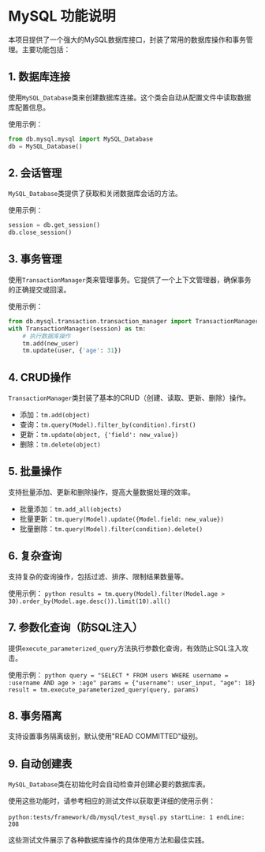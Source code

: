 # MySQL 功能说明

本项目提供了一个强大的MySQL数据库接口，封装了常用的数据库操作和事务管理。主要功能包括：

## 1. 数据库连接

使用`MySQL_Database`类来创建数据库连接。这个类会自动从配置文件中读取数据库配置信息。

使用示例：

```python
from db.mysql.mysql import MySQL_Database
db = MySQL_Database()
```

## 2. 会话管理

`MySQL_Database`类提供了获取和关闭数据库会话的方法。

使用示例：

```python
session = db.get_session()
db.close_session()
```

## 3. 事务管理

使用`TransactionManager`类来管理事务。它提供了一个上下文管理器，确保事务的正确提交或回滚。

使用示例：

```python
from db.mysql.transaction.transaction_manager import TransactionManager
with TransactionManager(session) as tm:
    # 执行数据库操作
    tm.add(new_user)
    tm.update(user, {'age': 31})
```

## 4. CRUD操作

`TransactionManager`类封装了基本的CRUD（创建、读取、更新、删除）操作。

* 添加：`tm.add(object)`
* 查询：`tm.query(Model).filter_by(condition).first()`
* 更新：`tm.update(object, {'field': new_value})`
* 删除：`tm.delete(object)`

## 5. 批量操作

支持批量添加、更新和删除操作，提高大量数据处理的效率。

* 批量添加：`tm.add_all(objects)`
* 批量更新：`tm.query(Model).update({Model.field: new_value})`
* 批量删除：`tm.query(Model).filter(condition).delete()`

## 6. 复杂查询

支持复杂的查询操作，包括过滤、排序、限制结果数量等。

使用示例：
‍`python results = tm.query(Model).filter(Model.age > 30).order_by(Model.age.desc()).limit(10).all() ‍`

## 7. 参数化查询（防SQL注入）

提供`execute_parameterized_query`方法执行参数化查询，有效防止SQL注入攻击。

使用示例：
‍`python query = "SELECT * FROM users WHERE username = :username AND age > :age" params = {"username": user_input, "age": 18} result = tm.execute_parameterized_query(query, params) ‍`

## 8. 事务隔离

支持设置事务隔离级别，默认使用"READ COMMITTED"级别。

## 9. 自动创建表

`MySQL_Database`类在初始化时会自动检查并创建必要的数据库表。

使用这些功能时，请参考相应的测试文件以获取更详细的使用示例：

‍`python:tests/framework/db/mysql/test_mysql.py startLine: 1 endLine: 208 ‍`

这些测试文件展示了各种数据库操作的具体使用方法和最佳实践。<br />